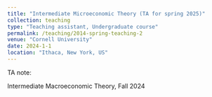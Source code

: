 ```yaml
---
title: "Intermediate Microeconomic Theory (TA for spring 2025)"
collection: teaching
type: "Teaching assistant, Undergraduate course"
permalink: /teaching/2014-spring-teaching-2
venue: "Cornell University"
date: 2024-1-1
location: "Ithaca, New York, US"
---
```


TA note: 


Intermediate Macroeconomic Theory, Fall 2024
